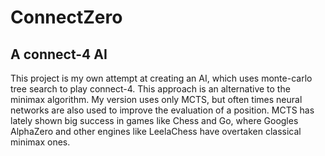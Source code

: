 # ConnectZero

## A connect-4 AI

This project is my own attempt at creating an AI, which uses monte-carlo tree search to play connect-4. This approach is an alternative to the minimax algorithm. My version uses only MCTS, but often times neural networks are also used to improve the evaluation of a position. MCTS has lately shown big success in games like Chess and Go, where Googles AlphaZero and other engines like LeelaChess have overtaken classical minimax ones.
